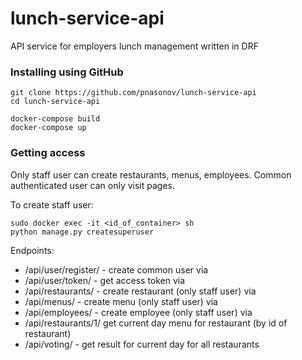 # lunch-service-api

API service for employers lunch management written in DRF

### Installing using GitHub

```shell
git clone https://github.com/pnasonov/lunch-service-api
cd lunch-service-api

docker-compose build
docker-compose up
```

### Getting access

Only staff user can create restaurants, menus, employees.
Common authenticated user can only visit pages.

To create staff user:
```shell
sudo docker exec -it <id_of_container> sh
python manage.py createsuperuser
```

Endpoints:
* /api/user/register/ - create common user via 
* /api/user/token/ - get access token via 
* /api/restaurants/ - create restaurant (only staff user) via 
* /api/menus/ - create menu (only staff user) via 
* /api/employees/ - create employee (only staff user) via 
* /api/restaurants/1/ get current day menu for restaurant (by id of restaurant)
* /api/voting/ - get result for current day for all restaurants 